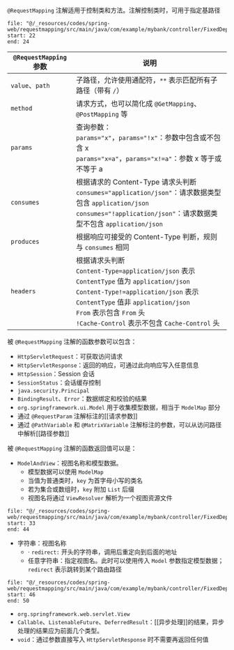 `@RequestMapping` 注解适用于控制类和方法。注解控制类时，可用于指定基路径

```reference
file: "@/_resources/codes/spring-web/requestmapping/src/main/java/com/example/mybank/controller/FixedDepositControllerImpl.java"
start: 22
end: 24
```

|`@RequestMapping` 参数|说明|
| -----------------------| --------------------------------------------------------------------------------------------------|
|`value`、`path`|子路径，允许使用通配符，`**` 表示匹配所有子路径（带有 `/`）|
|`method`|请求方式，也可以简化成 `@GetMapping`、`@PostMapping` 等|
|`params`|查询参数：<br />`params="x"`，`params="!x"`：参数中包含或不包含 x<br />`params="x=a"`，`params="x!=a"`：参数 x 等于或不等于 a <br />|
|`consumes`|根据请求的 Content-Type 请求头判断<br />`consumes="application/json"`：请求数据类型包含 `application/json`<br />`consumes="!application/json"`：请求数据类型不包含 `application/json`<br />|
|`produces`|根据响应可接受的 Content-Type 判断，规则与 `consumes` 相同|
|`headers`|根据请求头判断<br />`Content-Type=application/json` 表示 `ContentType` 值为 `application/json`<br />`Content-Type!=application/json` 表示 `ContentType` 值非 `application/json`<br />`From` 表示包含 `From` 头<br />`!Cache-Control` 表示不包含 `Cache-Control` 头<br />|

被 `@RequestMapping` 注解的函数参数可以包含：
* `HttpServletRequest`：可获取访问请求
* `HttpServletResponse`：返回的响应，可通过此向响应写入任意信息
* `HttpSession`：Session 会话
* `SessionStatus`：会话缓存控制
* `java.security.Principal`
* `BindingResult`、`Error`：数据绑定和校验的结果
* `org.springframework.ui.Model` 用于收集模型数据，相当于 `ModelMap` 部分
* 通过 `@RequestParam` 注解标注的[[请求参数]]
* 通过 `@PathVariable` 和 `@MatrixVariable` 注解标注的参数，可以从访问路径中解析[[路径参数]]

被 `@RequestMapping` 注解的函数返回值可以是：
* `ModelAndView`：视图名称和模型数据。
	* 模型数据可以使用 `ModelMap`
	* 当值为普通类时，`key` 为首字母小写的类名
	* 若为集合或数组时，`key` 附加 `List` 后缀
	* 视图名将通过 `ViewResolver` 解析为一个视图资源文件

```reference
file: "@/_resources/codes/spring-web/requestmapping/src/main/java/com/example/mybank/controller/FixedDepositControllerImpl.java"
start: 33
end: 44
```

* 字符串：视图名称
	* · `redirect:` 开头的字符串，调用后重定向到后面的地址
    * 任意字符串：指定视图名。此时可以使用传入 `Model` 参数指定模型数据； `redirect` 表示跳转到某个路由路径

```reference
file: "@/_resources/codes/spring-web/requestmapping/src/main/java/com/example/mybank/controller/FixedDepositControllerImpl.java"
start: 46
end: 50
```

* `org.springframework.web.servlet.View`
* `Callable`、`ListenableFuture`、`DeferredResult`：[[异步处理]]的结果，异步处理的结果应为前面几个类型。
* `void`：通过参数直接写入 `HttpServletResponse` 时不需要再返回任何值